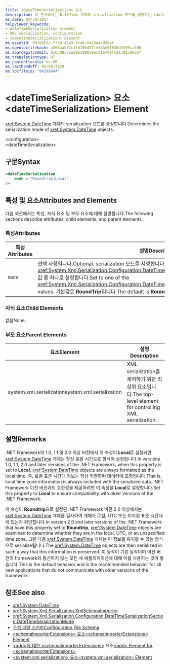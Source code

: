 ```yaml
---
title: <dateTimeSerialization> 요소
description: 이 문서에서는 DateTime 개체의 serialization 모드를 결정하는 <dateTimeSerialization> 요소에 대해 설명합니다.
ms.date: 03/30/2017
helpviewer_keywords:
- dateTimeSerialization element
- XML serialization, configuration
- <dateTimeSerialization> element
ms.assetid: 90fda55c-7730-41e9-bc4b-6423a4b920af
ms.openlocfilehash: a2684ab72c1fb109d711e333e01836d3399caf86
ms.sourcegitcommit: b16c00371ea06398859ecd157defc81301c9070f
ms.translationtype: HT
ms.contentlocale: ko-KR
ms.lasthandoff: 06/06/2020
ms.locfileid: "84289644"
---
```

# <a name="datetimeserialization-element"></a><span data-ttu-id="cad41-103">\<dateTimeSerialization> 요소</span><span class="sxs-lookup"><span data-stu-id="cad41-103">\<dateTimeSerialization> Element</span></span>
<span data-ttu-id="cad41-104"><xref:System.DateTime> 개체의 serialization 모드를 결정합니다.</span><span class="sxs-lookup"><span data-stu-id="cad41-104">Determines the serialization mode of <xref:System.DateTime> objects.</span></span>  
  
 \<configuration>  
\<dateTimeSerialization>  
  
## <a name="syntax"></a><span data-ttu-id="cad41-105">구문</span><span class="sxs-lookup"><span data-stu-id="cad41-105">Syntax</span></span>  
  
```xml  
<dateTimeSerialization  
    mode = "Roundtrip|Local"  
/>  
```  
  
## <a name="attributes-and-elements"></a><span data-ttu-id="cad41-106">특성 및 요소</span><span class="sxs-lookup"><span data-stu-id="cad41-106">Attributes and Elements</span></span>  
 <span data-ttu-id="cad41-107">다음 섹션에서는 특성, 자식 요소 및 부모 요소에 대해 설명합니다.</span><span class="sxs-lookup"><span data-stu-id="cad41-107">The following sections describe attributes, child elements, and parent elements.</span></span>  
  
### <a name="attributes"></a><span data-ttu-id="cad41-108">특성</span><span class="sxs-lookup"><span data-stu-id="cad41-108">Attributes</span></span>  
  
|<span data-ttu-id="cad41-109">특성</span><span class="sxs-lookup"><span data-stu-id="cad41-109">Attributes</span></span>|<span data-ttu-id="cad41-110">설명</span><span class="sxs-lookup"><span data-stu-id="cad41-110">Description</span></span>|  
|----------------|-----------------|  
|`mode`|<span data-ttu-id="cad41-111">선택 사항입니다.</span><span class="sxs-lookup"><span data-stu-id="cad41-111">Optional.</span></span> <span data-ttu-id="cad41-112">serialization 모드를 지정합니다.</span><span class="sxs-lookup"><span data-stu-id="cad41-112">Specifies the serialization mode.</span></span> <span data-ttu-id="cad41-113"><xref:System.Xml.Serialization.Configuration.DateTimeSerializationSection.DateTimeSerializationMode> 값 중 하나로 설정합니다.</span><span class="sxs-lookup"><span data-stu-id="cad41-113">Set to one of the <xref:System.Xml.Serialization.Configuration.DateTimeSerializationSection.DateTimeSerializationMode> values.</span></span> <span data-ttu-id="cad41-114">기본값은 **RoundTrip**입니다.</span><span class="sxs-lookup"><span data-stu-id="cad41-114">The default is **RoundTrip**.</span></span>|  
  
### <a name="child-elements"></a><span data-ttu-id="cad41-115">자식 요소</span><span class="sxs-lookup"><span data-stu-id="cad41-115">Child Elements</span></span>  
 <span data-ttu-id="cad41-116">없음</span><span class="sxs-lookup"><span data-stu-id="cad41-116">None.</span></span>  
  
### <a name="parent-elements"></a><span data-ttu-id="cad41-117">부모 요소</span><span class="sxs-lookup"><span data-stu-id="cad41-117">Parent Elements</span></span>  
  
|<span data-ttu-id="cad41-118">요소</span><span class="sxs-lookup"><span data-stu-id="cad41-118">Element</span></span>|<span data-ttu-id="cad41-119">설명</span><span class="sxs-lookup"><span data-stu-id="cad41-119">Description</span></span>|  
|-------------|-----------------|  
|<span data-ttu-id="cad41-120">system.xml.serialization</span><span class="sxs-lookup"><span data-stu-id="cad41-120">system.xml.serialization</span></span>|<span data-ttu-id="cad41-121">XML serialization을 제어하기 위한 최상위 요소입니다.</span><span class="sxs-lookup"><span data-stu-id="cad41-121">The top-level element for controlling XML serialization.</span></span>|  
  
## <a name="remarks"></a><span data-ttu-id="cad41-122">설명</span><span class="sxs-lookup"><span data-stu-id="cad41-122">Remarks</span></span>  
 <span data-ttu-id="cad41-123">.NET Framework의 1.0, 1.1 및 2.0 이상 버전에서 이 속성이 **Local**로 설정되면 <xref:System.DateTime> 개체는 항상 로컬 시간으로 형식이 설정됩니다.</span><span class="sxs-lookup"><span data-stu-id="cad41-123">In versions 1.0, 1.1, 2.0 and later versions of the .NET Framework, when this property is set to **Local**, <xref:System.DateTime> objects are always formatted as the local time.</span></span> <span data-ttu-id="cad41-124">즉, 로컬 표준 시간대 정보는 항상 직렬화된 데이터에 포함됩니다.</span><span class="sxs-lookup"><span data-stu-id="cad41-124">That is, local time zone information is always included with the serialized data.</span></span> <span data-ttu-id="cad41-125">.NET Framework 이전 버전과의 호환성을 제공하려면 이 속성을 **Local**로 설정합니다.</span><span class="sxs-lookup"><span data-stu-id="cad41-125">Set this property to **Local** to ensure compatibility with older versions of the .NET Framework.</span></span>  
  
 <span data-ttu-id="cad41-126">이 속성이 **Roundtrip**으로 설정된 .NET Framework 버전 2.0 이상에서는 <xref:System.DateTime> 개체를 검사하여 개체가 로컬, UTC 또는 미지정 표준 시간대에 있는지 확인합니다.</span><span class="sxs-lookup"><span data-stu-id="cad41-126">In version 2.0 and later versions of the .NET Framework that have this property set to **Roundtrip**, <xref:System.DateTime> objects are examined to determine whether they are in the local, UTC, or an unspecified time zone.</span></span> <span data-ttu-id="cad41-127">그런 다음 <xref:System.DateTime> 개체는 이 정보를 유지할 수 있는 방식으로 serialize됩니다.</span><span class="sxs-lookup"><span data-stu-id="cad41-127">The <xref:System.DateTime> objects are then serialized in such a way that this information is preserved.</span></span> <span data-ttu-id="cad41-128">이 동작이 기본 동작이며 이전 버전의 framework와 통신하지 않는 모든 새 애플리케이션에 대해 이를 사용하는 것이 좋습니다.</span><span class="sxs-lookup"><span data-stu-id="cad41-128">This is the default behavior and is the recommended behavior for all new applications that do not communicate with older versions of the framework.</span></span>  
  
## <a name="see-also"></a><span data-ttu-id="cad41-129">참조</span><span class="sxs-lookup"><span data-stu-id="cad41-129">See also</span></span>

- <xref:System.DateTime>
- <xref:System.Xml.Serialization.XmlSchemaImporter>
- <xref:System.Xml.Serialization.Configuration.DateTimeSerializationSection.DateTimeSerializationMode>
- [<span data-ttu-id="cad41-130">구성 파일 스키마</span><span class="sxs-lookup"><span data-stu-id="cad41-130">Configuration File Schema</span></span>](../../framework/configure-apps/file-schema/index.md)
- [<span data-ttu-id="cad41-131">\<schemaImporterExtensions> 요소</span><span class="sxs-lookup"><span data-stu-id="cad41-131">\<schemaImporterExtensions> Element</span></span>](schemaimporterextensions-element.md)
- <span data-ttu-id="cad41-132">[\<add>에 대한 \<schemaImporterExtensions>](add-element-for-schemaimporterextensions.md) 요소</span><span class="sxs-lookup"><span data-stu-id="cad41-132">[\<add> Element for \<schemaImporterExtensions>](add-element-for-schemaimporterextensions.md)</span></span>
- [<span data-ttu-id="cad41-133">\<system.xml.serialization> 요소</span><span class="sxs-lookup"><span data-stu-id="cad41-133">\<system.xml.serialization> Element</span></span>](system-xml-serialization-element.md)
